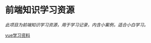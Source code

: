 # 前端知识学习资源

*此项目为前端知识学习资源，用于学习记录，内含小案例，适合小白学习。*

[vue学习资料](https://github.com/zhangwen0424/vue/README.md "vue学习资料")